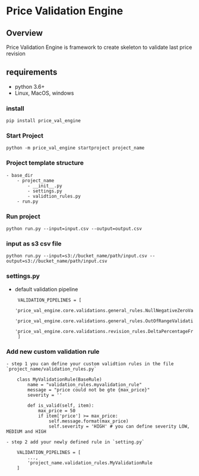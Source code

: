 # Price Validation Engine

## Overview

Price Validation Engine is framework to create skeleton to validate last price revision 


## requirements

- python 3.6+
- Linux, MacOS, windows


### install

    pip install price_val_engine


### Start Project
    python -m price_val_engine startproject project_name 


### Project template structure
    - base_dir
        - project_name 
            - __init__.py
            - settings.py
            - validtion_rules.py
        - run.py


### Run project

    python run.py --input=input.csv --output=output.csv 


### input as s3 csv file

    python run.py --input=s3://bucket_name/path/input.csv --output=s3://bucket_name/path/input.csv

### settings.py

 - default validation pipeline

        VALIDATION_PIPELINES = [  
            'price_val_engine.core.validations.general_rules.NullNegativeZeroValidationRule',  
            'price_val_engine.core.validations.general_rules.OutOfRangeValidationRule',  
            'price_val_engine.core.validations.revision_rules.DeltaPercentageFromLastDayRule',  
        ]


### Add new custom validation rule

    - step 1 you can define your custom validtion rules in the file `project_name/validation_rules.py`

        class MyValidationRule(BaseRule)
            name = "validation_rules.myvalidation_rule"
            message = "price could not be gte {max_price}"
            severity = ''

            def is_valid(self, item):
                max_price = 50
                if item['price'] >= max_price:
                    self.message.format(max_price)
                    self.severity = 'HIGH' # you can define severity LOW, MEDIUM and HIGH
    
    - step 2 add your newly defined rule in `setting.py`

        VALIDATION_PIPELINES = [  
            ...,
            'project_name.validation_rules.MyValidationRule
        ]

